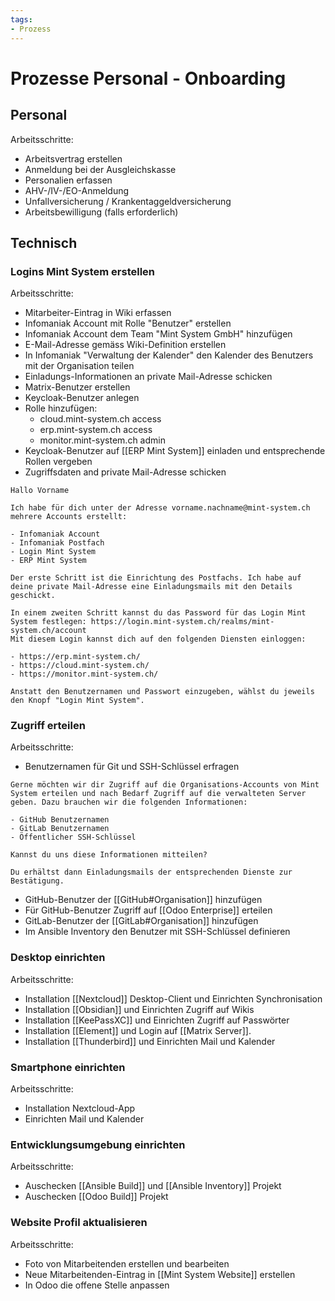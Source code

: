 ```yaml
---
tags:
- Prozess
---
```

# Prozesse Personal - Onboarding

## Personal

Arbeitsschritte:

- Arbeitsvertrag erstellen
- Anmeldung bei der Ausgleichskasse
- Personalien erfassen
- AHV-/IV-/EO-Anmeldung
- Unfallversicherung / Krankentaggeldversicherung
- Arbeitsbewilligung (falls erforderlich)

## Technisch

### Logins Mint System erstellen

Arbeitsschritte:

* Mitarbeiter-Eintrag in Wiki erfassen
* Infomaniak Account mit Rolle "Benutzer" erstellen
* Infomaniak Account dem Team "Mint System GmbH" hinzufügen
* E-Mail-Adresse gemäss Wiki-Definition erstellen
* In Infomaniak "Verwaltung der Kalender" den Kalender des Benutzers mit der Organisation teilen
* Einladungs-Informationen an private Mail-Adresse schicken
* Matrix-Benutzer erstellen
* Keycloak-Benutzer anlegen
* Rolle hinzufügen:
	* cloud.mint-system.ch access
	* erp.mint-system.ch access
	* monitor.mint-system.ch admin
* Keycloak-Benutzer auf [[ERP Mint System]] einladen und entsprechende Rollen vergeben
* Zugriffsdaten and private Mail-Adresse schicken

```text
Hallo Vorname

Ich habe für dich unter der Adresse ﻿﻿vorname.nachname@mint-system.ch﻿﻿ mehrere Accounts erstellt:

- Infomaniak Account
- Infomaniak Postfach
- Login Mint System
- ERP Mint System

Der erste Schritt ist die Einrichtung des Postfachs. Ich habe auf deine private Mail-Adresse eine Einladungsmails mit den Details geschickt.

In einem zweiten Schritt kannst du das Password für das Login Mint System festlegen: https://login.mint-system.ch/realms/mint-system.ch/account
Mit diesem Login kannst dich auf den folgenden Diensten einloggen:

- https://erp.mint-system.ch/
- https://cloud.mint-system.ch/
- https://monitor.mint-system.ch/

Anstatt den Benutzernamen und Passwort einzugeben, wählst du jeweils den Knopf "Login Mint System".
```

### Zugriff erteilen

Arbeitsschritte:

* Benutzernamen für Git und SSH-Schlüssel erfragen

```
Gerne möchten wir dir Zugriff auf die Organisations-Accounts von Mint System erteilen und nach Bedarf Zugriff auf die verwalteten Server geben. Dazu brauchen wir die folgenden Informationen:

- GitHub Benutzernamen
- GitLab Benutzernamen
- Öffentlicher SSH-Schlüssel

Kannst du uns diese Informationen mitteilen?

Du erhältst dann Einladungsmails der entsprechenden Dienste zur Bestätigung.
```

* GitHub-Benutzer der [[GitHub#Organisation]] hinzufügen
* Für GitHub-Benutzer Zugriff auf [[Odoo Enterprise]] erteilen
* GitLab-Benutzer der [[GitLab#Organisation]] hinzufügen
* Im Ansible Inventory den Benutzer mit SSH-Schlüssel definieren

### Desktop einrichten

Arbeitsschritte:

* Installation [[Nextcloud]] Desktop-Client und Einrichten Synchronisation
* Installation [[Obsidian]] und Einrichten Zugriff auf Wikis
* Installation [[KeePassXC]] und Einrichten Zugriff auf Passwörter
* Installation [[Element]] und Login auf [[Matrix Server]].
* Installation [[Thunderbird]] und Einrichten Mail und Kalender

### Smartphone einrichten

Arbeitsschritte:

* Installation Nextcloud-App
* Einrichten Mail und Kalender

### Entwicklungsumgebung einrichten

Arbeitsschritte:

* Auschecken [[Ansible Build]] und [[Ansible Inventory]] Projekt
* Auschecken [[Odoo Build]] Projekt

### Website Profil aktualisieren

Arbeitsschritte:

* Foto von Mitarbeitenden erstellen und bearbeiten
* Neue Mitarbeitenden-Eintrag in [[Mint System Website]] erstellen
* In Odoo die offene Stelle anpassen